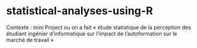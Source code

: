 # statistical-analyses-using-R
Contexte : mini Project ou on a fait « étude statistique de la perception des étudiant ingénier d’informatique sur l’impact de l’autoformation sur le marché de travail » 
